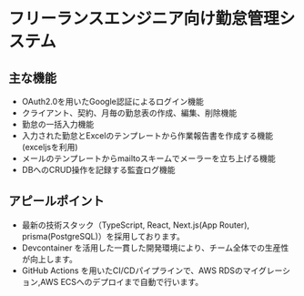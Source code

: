 # フリーランスエンジニア向け勤怠管理システム

## 主な機能
- OAuth2.0を用いたGoogle認証によるログイン機能
- クライアント、契約、月毎の勤怠表の作成、編集、削除機能
- 勤怠の一括入力機能
- 入力された勤怠とExcelのテンプレートから作業報告書を作成する機能(exceljsを利用)
- メールのテンプレートからmailtoスキームでメーラーを立ち上げる機能
- DBへのCRUD操作を記録する監査ログ機能

## アピールポイント
- 最新の技術スタック（TypeScript, React, Next.js(App Router), prisma(PostgreSQL)）を採用しております。
- Devcontainer を活用した一貫した開発環境により、チーム全体での生産性が向上します。
- GitHub Actions を用いたCI/CDパイプラインで、AWS RDSのマイグレーション,AWS ECSへのデプロイまで自動で行います。

